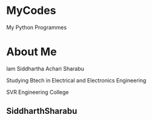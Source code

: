 # MyCodes
My Python Programmes
# About Me 
Iam Siddhartha Achari Sharabu

Studying Btech in Electrical and Electronics Engineering

SVR Engineering College


## SiddharthSharabu

